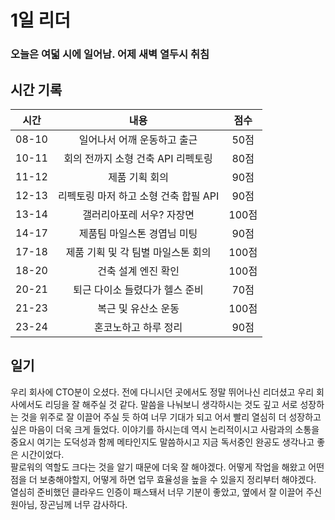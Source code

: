 # 1일 리더

### 오늘은 여덟 시에 일어남. 어제 새벽 열두시 취침

## 시간 기록 
|시간|내용|점수|
|:-:|:-:|:-:|
|08-10|일어나서 어깨 운동하고 출근|50점|
|10-11|회의 전까지 소형 건축 API 리펙토링|80점|
|11-12|제품 기획 회의|90점|
|12-13|리펙토링 마저 하고 소형 건축 합필 API|90점|
|13-14|갤러리아포레 서우? 자장면|100점|
|14-17|제품팀 마일스톤 경엽님 미팅|90점|
|17-18|제품 기획 및 각 팀별 마일스톤 회의|100점|
|18-20|건축 설계 엔진 확인|100점|
|20-21|퇴근 다이소 들렸다가 헬스 준비|70점|
|21-23|복근 및 유산소 운동|100점|
|23-24|혼코노하고 하루 정리|90점|

## 일기
우리 회사에 CTO분이 오셨다. 전에 다니시던 곳에서도 정말 뛰어나신 리더셨고 우리 회사에서도 리딩을 잘 해주실 것 같다. 말씀을 나눠보니 생각하시는 것도 깊고 서로 성장하는 것을 위주로 잘 이끌어 주실 듯 하여 너무 기대가 되고 어서 빨리 열심히 더 성장하고 싶은 마음이 더욱 크게 들었다. 이야기를 하시는데 역시 논리적이시고 사람과의 소통을 중요시 여기는 도덕성과 함께 메타인지도 말씀하시고 지금 독서중인 완공도 생각나고 좋은 시간이었다.  
팔로워의 역할도 크다는 것을 알기 때문에 더욱 잘 해야겠다. 어떻게 작업을 해왔고 어떤 점을 더 보충해야할지, 어떻게 하면 업무 효율성을 높을 수 있을지 정리부터 해야겠다.  
열심히 준비했던 클라우드 인증이 패스돼서 너무 기분이 좋았고, 옆에서 잘 이끌어 주신 원아님, 장곤님께 너무 감사하다.